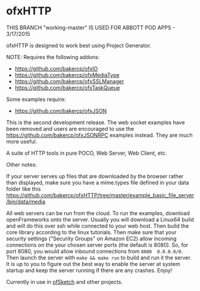 ofxHTTP
=======
THIS BRANCH "working-master" IS USED FOR ABBOTT POD APPS - 3/17/2015


ofxHTTP is designed to work best using Project Generator.


NOTE: Requires the following addons:

- https://github.com/bakercp/ofxIO
- https://github.com/bakercp/ofxMediaType
- https://github.com/bakercp/ofxSSLManager
- https://github.com/bakercp/ofxTaskQueue

Some examples require:

- https://github.com/bakercp/ofxJSON

This is the second development release.  The web socket examples have been removed and users are encouraged to use the https://github.com/bakercp/ofxJSONRPC examples instead.  They are much more useful.

A suite of HTTP tools in pure POCO, Web Server, Web Client, etc.


Other notes:

If your server serves up files that are downloaded by the browser rather than displayed, make sure you have a mime.types file defined in your data folder like this https://github.com/bakercp/ofxHTTP/tree/master/example_basic_file_server/bin/data/media


All web servers can be run from the cloud.  To run the examples, download openFrameworks onto the server.  Usually you will download a Linux64 build and will do this over ssh while connected to your web host.  Then build the core library according to the linux tutorials.  Then make sure that your security settings ("Security Groups" on Amazon EC2) allow incoming connections on the your chosen server ports (the default is 8080).  So, for port 8080, you would allow inbound connections from `8080	0.0.0.0/0`.  Then launch the server with `make && make run` to build and run it the server.  It is up to you to figure out the best way to enable the server at system startup and keep the server running if there are any crashes.  Enjoy!

Currently in use in [ofSketch](https://https://github.com/olab-io/ofSketch) and other projects.
